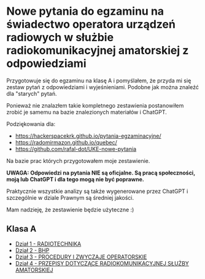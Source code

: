 # Nowe pytania do egzaminu na świadectwo operatora urządzeń radiowych w służbie radiokomunikacyjnej amatorskiej z odpowiedziami

Przygotowuje się do egzaminu na klasę A i pomyślałem, że przyda mi się zestaw pytań z odpowiedziami i wyjeśnieniami. Podobne jak można znaleźć dla "starych" pytań.

Ponieważ nie znalazłem takie kompletnego zestawienia postanowiłem zrobić je samemu na bazie znalezionych materiałów i ChatGPT.

Podziękowania dla:

- https://hackerspacekrk.github.io/pytania-egzaminacyjne/
- https://radomirmazon.github.io/quebec/
- https://github.com/rafal-dot/UKE-nowe-pytania

Na bazie prac których przygotowałem moje zestawienie.

**UWAGA: Odpowiedzi na pytania NIE są oficjalne. Są pracą społeczności, moją lub ChatGPT i dla tego mogą nie być poprawne.**

Praktycznie wszystkie analizy są także wygenerowane przez ChatGPT i szczególnie w dziale Prawnym są średniej jakości.

Mam nadzieję, że zestawienie będzie użyteczne :)

## Klasa A

- [Dział 1 - RADIOTECHNIKA](./kat_a/1.html)
- [Dział 2 - BHP](./kat_a/2.html)
- [Dział 3 - PROCEDURY I ZWYCZAJE OPERATORSKIE](./kat_a/3.html)
- [Dział 4 - PRZEPISY DOTYCZĄCE RADIOKOMUNIKACYJNEJ SŁUŻBY AMATORSKIEJ](./kat_a/4.html)


